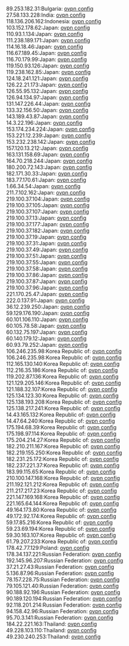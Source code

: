 89.253.182.31:Bulgaria: [ovpn config](vpn/89_253_182_31.ovpn)  
27.58.133.228:India: [ovpn config](vpn/27_58_133_228.ovpn)  
118.136.206.162:Indonesia: [ovpn config](vpn/118_136_206_162.ovpn)  
103.152.178.62:Japan: [ovpn config](vpn/103_152_178_62.ovpn)  
110.93.1.134:Japan: [ovpn config](vpn/110_93_1_134.ovpn)  
111.238.189.171:Japan: [ovpn config](vpn/111_238_189_171.ovpn)  
114.16.18.46:Japan: [ovpn config](vpn/114_16_18_46.ovpn)  
116.67.189.45:Japan: [ovpn config](vpn/116_67_189_45.ovpn)  
116.70.179.99:Japan: [ovpn config](vpn/116_70_179_99.ovpn)  
119.150.93.126:Japan: [ovpn config](vpn/119_150_93_126.ovpn)  
119.238.162.85:Japan: [ovpn config](vpn/119_238_162_85.ovpn)  
124.18.241.121:Japan: [ovpn config](vpn/124_18_241_121.ovpn)  
126.22.21.173:Japan: [ovpn config](vpn/126_22_21_173.ovpn)  
126.55.95.132:Japan: [ovpn config](vpn/126_55_95_132.ovpn)  
126.94.134.97:Japan: [ovpn config](vpn/126_94_134_97.ovpn)  
131.147.226.44:Japan: [ovpn config](vpn/131_147_226_44.ovpn)  
133.32.156.50:Japan: [ovpn config](vpn/133_32_156_50.ovpn)  
143.189.43.87:Japan: [ovpn config](vpn/143_189_43_87.ovpn)  
14.3.22.196:Japan: [ovpn config](vpn/14_3_22_196.ovpn)  
153.174.234.224:Japan: [ovpn config](vpn/153_174_234_224.ovpn)  
153.221.12.239:Japan: [ovpn config](vpn/153_221_12_239.ovpn)  
153.232.238.142:Japan: [ovpn config](vpn/153_232_238_142.ovpn)  
157.120.13.212:Japan: [ovpn config](vpn/157_120_13_212.ovpn)  
163.131.158.69:Japan: [ovpn config](vpn/163_131_158_69.ovpn)  
164.70.218.244:Japan: [ovpn config](vpn/164_70_218_244.ovpn)  
180.200.72.143:Japan: [ovpn config](vpn/180_200_72_143.ovpn)  
182.171.30.33:Japan: [ovpn config](vpn/182_171_30_33.ovpn)  
183.77.170.61:Japan: [ovpn config](vpn/183_77_170_61.ovpn)  
1.66.34.54:Japan: [ovpn config](vpn/1_66_34_54.ovpn)  
211.7.102.162:Japan: [ovpn config](vpn/211_7_102_162.ovpn)  
219.100.37.104:Japan: [ovpn config](vpn/219_100_37_104.ovpn)  
219.100.37.105:Japan: [ovpn config](vpn/219_100_37_105.ovpn)  
219.100.37.107:Japan: [ovpn config](vpn/219_100_37_107.ovpn)  
219.100.37.13:Japan: [ovpn config](vpn/219_100_37_13.ovpn)  
219.100.37.177:Japan: [ovpn config](vpn/219_100_37_177.ovpn)  
219.100.37.182:Japan: [ovpn config](vpn/219_100_37_182.ovpn)  
219.100.37.19:Japan: [ovpn config](vpn/219_100_37_19.ovpn)  
219.100.37.31:Japan: [ovpn config](vpn/219_100_37_31.ovpn)  
219.100.37.49:Japan: [ovpn config](vpn/219_100_37_49.ovpn)  
219.100.37.51:Japan: [ovpn config](vpn/219_100_37_51.ovpn)  
219.100.37.55:Japan: [ovpn config](vpn/219_100_37_55.ovpn)  
219.100.37.58:Japan: [ovpn config](vpn/219_100_37_58.ovpn)  
219.100.37.86:Japan: [ovpn config](vpn/219_100_37_86.ovpn)  
219.100.37.87:Japan: [ovpn config](vpn/219_100_37_87.ovpn)  
219.100.37.96:Japan: [ovpn config](vpn/219_100_37_96.ovpn)  
221.170.25.47:Japan: [ovpn config](vpn/221_170_25_47.ovpn)  
222.0.137.91:Japan: [ovpn config](vpn/222_0_137_91.ovpn)  
36.12.239.250:Japan: [ovpn config](vpn/36_12_239_250.ovpn)  
59.129.176.190:Japan: [ovpn config](vpn/59_129_176_190.ovpn)  
60.101.106.110:Japan: [ovpn config](vpn/60_101_106_110.ovpn)  
60.105.78.58:Japan: [ovpn config](vpn/60_105_78_58.ovpn)  
60.132.75.197:Japan: [ovpn config](vpn/60_132_75_197.ovpn)  
60.140.179.12:Japan: [ovpn config](vpn/60_140_179_12.ovpn)  
60.93.79.252:Japan: [ovpn config](vpn/60_93_79_252.ovpn)  
106.246.235.98:Korea Republic of: [ovpn config](vpn/106_246_235_98.ovpn)  
106.246.235.98:Korea Republic of: [ovpn config](vpn/106_246_235_98.ovpn)  
112.165.130.140:Korea Republic of: [ovpn config](vpn/112_165_130_140.ovpn)  
112.216.35.186:Korea Republic of: [ovpn config](vpn/112_216_35_186.ovpn)  
119.202.87.136:Korea Republic of: [ovpn config](vpn/119_202_87_136.ovpn)  
121.129.205.146:Korea Republic of: [ovpn config](vpn/121_129_205_146.ovpn)  
121.188.32.107:Korea Republic of: [ovpn config](vpn/121_188_32_107.ovpn)  
125.134.123.30:Korea Republic of: [ovpn config](vpn/125_134_123_30.ovpn)  
125.138.193.208:Korea Republic of: [ovpn config](vpn/125_138_193_208.ovpn)  
125.138.217.241:Korea Republic of: [ovpn config](vpn/125_138_217_241.ovpn)  
14.43.165.132:Korea Republic of: [ovpn config](vpn/14_43_165_132.ovpn)  
14.47.64.240:Korea Republic of: [ovpn config](vpn/14_47_64_240.ovpn)  
175.194.68.39:Korea Republic of: [ovpn config](vpn/175_194_68_39.ovpn)  
175.198.97.114:Korea Republic of: [ovpn config](vpn/175_198_97_114.ovpn)  
175.204.214.27:Korea Republic of: [ovpn config](vpn/175_204_214_27.ovpn)  
182.210.211.167:Korea Republic of: [ovpn config](vpn/182_210_211_167.ovpn)  
182.219.155.250:Korea Republic of: [ovpn config](vpn/182_219_155_250.ovpn)  
182.231.25.172:Korea Republic of: [ovpn config](vpn/182_231_25_172.ovpn)  
182.237.221.37:Korea Republic of: [ovpn config](vpn/182_237_221_37.ovpn)  
183.99.115.65:Korea Republic of: [ovpn config](vpn/183_99_115_65.ovpn)  
210.100.147.168:Korea Republic of: [ovpn config](vpn/210_100_147_168.ovpn)  
211.192.121.212:Korea Republic of: [ovpn config](vpn/211_192_121_212.ovpn)  
211.217.217.23:Korea Republic of: [ovpn config](vpn/211_217_217_23.ovpn)  
221.147.169.168:Korea Republic of: [ovpn config](vpn/221_147_169_168.ovpn)  
221.165.64.144:Korea Republic of: [ovpn config](vpn/221_165_64_144.ovpn)  
49.164.173.80:Korea Republic of: [ovpn config](vpn/49_164_173_80.ovpn)  
49.172.92.174:Korea Republic of: [ovpn config](vpn/49_172_92_174.ovpn)  
59.17.85.216:Korea Republic of: [ovpn config](vpn/59_17_85_216.ovpn)  
59.23.69.194:Korea Republic of: [ovpn config](vpn/59_23_69_194.ovpn)  
59.30.163.107:Korea Republic of: [ovpn config](vpn/59_30_163_107.ovpn)  
61.79.207.233:Korea Republic of: [ovpn config](vpn/61_79_207_233.ovpn)  
178.42.77.129:Poland: [ovpn config](vpn/178_42_77_129.ovpn)  
178.34.137.221:Russian Federation: [ovpn config](vpn/178_34_137_221.ovpn)  
192.145.96.207:Russian Federation: [ovpn config](vpn/192_145_96_207.ovpn)  
37.21.27.43:Russian Federation: [ovpn config](vpn/37_21_27_43.ovpn)  
5.136.87.96:Russian Federation: [ovpn config](vpn/5_136_87_96.ovpn)  
78.157.228.75:Russian Federation: [ovpn config](vpn/78_157_228_75.ovpn)  
79.105.121.40:Russian Federation: [ovpn config](vpn/79_105_121_40.ovpn)  
90.188.92.196:Russian Federation: [ovpn config](vpn/90_188_92_196.ovpn)  
90.189.120.194:Russian Federation: [ovpn config](vpn/90_189_120_194.ovpn)  
92.118.201.214:Russian Federation: [ovpn config](vpn/92_118_201_214.ovpn)  
94.158.42.96:Russian Federation: [ovpn config](vpn/94_158_42_96.ovpn)  
95.70.3.141:Russian Federation: [ovpn config](vpn/95_70_3_141.ovpn)  
184.22.221.163:Thailand: [ovpn config](vpn/184_22_221_163.ovpn)  
49.228.103.110:Thailand: [ovpn config](vpn/49_228_103_110.ovpn)  
49.230.240.253:Thailand: [ovpn config](vpn/49_230_240_253.ovpn)  

